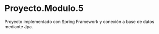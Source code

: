 # Proyecto.Modulo.5
Proyecto implementado con Spring Framework y conexión a base de datos mediante Jpa.
